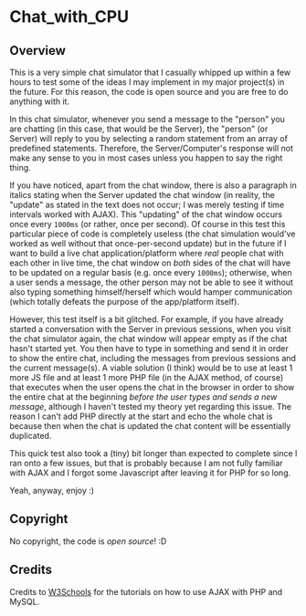 # Chat_with_CPU

## Overview

This is a very simple chat simulator that I casually whipped up within a few hours to test some of the ideas I may implement in my major project(s) in the future.  For this reason, the code is open source and you are free to do anything with it.

In this chat simulator, whenever you send a message to the "person" you are chatting (in this case, that would be the Server), the "person" (or Server) will reply to you by selecting a random statement from an array of predefined statements.  Therefore, the Server/Computer's response will not make any sense to you in most cases unless you happen to say the right thing.

If you have noticed, apart from the chat window, there is also a paragraph in italics stating when the Server updated the chat window (in reality, the "update" as stated in the text does not occur; I was merely testing if time intervals worked with AJAX).  This "updating" of the chat window occurs once every ```1000ms``` (or rather, once per second).  Of course in this test this particular piece of code is completely useless (the chat simulation would've worked as well without that once-per-second update) but in the future if I want to build a live chat application/platform where *real* people chat with each other in live time, the chat window on *both* sides of the chat will have to be updated on a regular basis (e.g. once every ```1000ms```); otherwise, when a user sends a message, the other person may not be able to see it without also typing something himself/herself which would hamper communication (which totally defeats the purpose of the app/platform itself).

However, this test itself is a bit glitched.  For example, if you have already started a conversation with the Server in previous sessions, when you visit the chat simulator again, the chat window will appear empty as if the chat hasn't started yet.  You then have to type in something and send it in order to show the entire chat, including the messages from previous sessions and the current message(s).  A viable solution (I think) would be to use at least 1 more JS file and at least 1 more PHP file (in the AJAX method, of course) that executes when the user opens the chat in the browser in order to show the entire chat at the beginning *before the user types and sends a new message*, although I haven't tested my theory yet regarding this issue.  The reason I can't add PHP directly at the start and echo the whole chat is because then when the chat is updated the chat content will be essentially duplicated.

This quick test also took a (tiny) bit longer than expected to complete since I ran onto a few issues, but that is probably because I am not fully familiar with AJAX and I forgot some Javascript after leaving it for PHP for so long.

Yeah, anyway, enjoy :)

## Copyright

No copyright, the code is *open source*! :D

## Credits

Credits to [W3Schools](http://w3schools.com) for the tutorials on how to use AJAX with PHP and MySQL.
